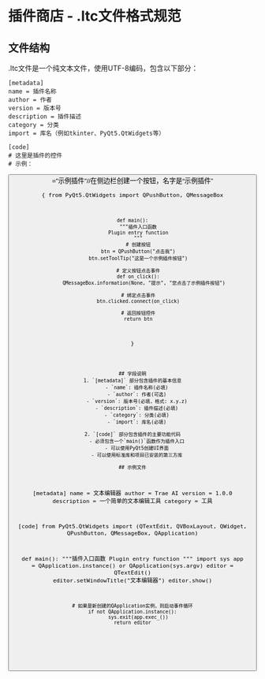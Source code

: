 # 插件商店 - .ltc文件格式规范

## 文件结构
.ltc文件是一个纯文本文件，使用UTF-8编码，包含以下部分：

```
[metadata]
name = 插件名称
author = 作者
version = 版本号
description = 插件描述
category = 分类
import = 库名（例如tkinter、PyQt5.QtWidgets等）

[code]
# 这里是插件的控件
# 示例：
```
<button>="示例插件"//在侧边栏创建一个按钮，名字是“示例插件”

<code>{
    from PyQt5.QtWidgets import QPushButton, QMessageBox
    
    def main():
        """插件入口函数
        Plugin entry function
        """
        # 创建按钮
        btn = QPushButton("点击我")
        btn.setToolTip("这是一个示例插件按钮")
        
        # 定义按钮点击事件
        def on_click():
            QMessageBox.information(None, "提示", "您点击了示例插件按钮")
            
        # 绑定点击事件
        btn.clicked.connect(on_click)
        
        # 返回按钮控件
        return btn
}


```

## 字段说明
1. `[metadata]` 部分包含插件的基本信息
   - `name`: 插件名称(必填)
   - `author`: 作者(可选)
   - `version`: 版本号(必填，格式: x.y.z)
   - `description`: 插件描述(必填)
   - `category`: 分类(必填)
   - `import`: 库名(必填)

2. `[code]` 部分包含插件的主要功能代码
   - 必须包含一个`main()`函数作为插件入口
   - 可以使用PyQt5创建UI界面
   - 可以使用标准库和项目已安装的第三方库

## 示例文件
```
[metadata]
name = 文本编辑器
author = Trae AI
version = 1.0.0
description = 一个简单的文本编辑工具
category = 工具

[code]
from PyQt5.QtWidgets import (QTextEdit, QVBoxLayout, QWidget, 
    QPushButton, QMessageBox, QApplication)

def main():
    """插件入口函数
    Plugin entry function
    """
    import sys
    app = QApplication.instance() or QApplication(sys.argv)
    editor = QTextEdit()
    editor.setWindowTitle("文本编辑器")
    editor.show()
    
    # 如果是新创建的QApplication实例，则启动事件循环
    if not QApplication.instance():
        sys.exit(app.exec_())
    return editor
```